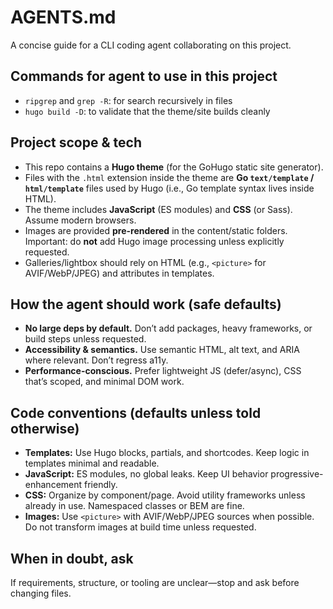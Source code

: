 # AGENTS.md

A concise guide for a CLI coding agent collaborating on this project.

## Commands for agent to use in this project

* `ripgrep` and `grep -R`: for search recursively in files
* `hugo build -D`: to validate that the theme/site builds cleanly

## Project scope & tech

* This repo contains a **Hugo theme** (for the GoHugo static site generator).
* Files with the `.html` extension inside the theme are **Go `text/template` / `html/template`** files used by Hugo (i.e., Go template syntax lives inside HTML).
* The theme includes **JavaScript** (ES modules) and **CSS** (or Sass). Assume modern browsers.
* Images are provided **pre-rendered** in the content/static folders. Important: do **not** add Hugo image processing unless explicitly requested.
* Galleries/lightbox should rely on HTML (e.g., `<picture>` for AVIF/WebP/JPEG) and attributes in templates.

## How the agent should work (safe defaults)

* **No large deps by default.** Don’t add packages, heavy frameworks, or build steps unless requested.
* **Accessibility & semantics.** Use semantic HTML, alt text, and ARIA where relevant. Don’t regress a11y.
* **Performance-conscious.** Prefer lightweight JS (defer/async), CSS that’s scoped, and minimal DOM work.

## Code conventions (defaults unless told otherwise)

* **Templates:** Use Hugo blocks, partials, and shortcodes. Keep logic in templates minimal and readable.
* **JavaScript:** ES modules, no global leaks. Keep UI behavior progressive-enhancement friendly.
* **CSS:** Organize by component/page. Avoid utility frameworks unless already in use. Namespaced classes or BEM are fine.
* **Images:** Use `<picture>` with AVIF/WebP/JPEG sources when possible. Do not transform images at build time unless requested.

## When in doubt, ask

If requirements, structure, or tooling are unclear—stop and ask before changing files.
